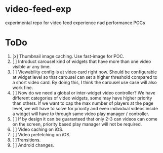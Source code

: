 # video-feed-exp
experimental repo for video feed experience nad performance POCs
# ToDo
1. [x] Thumbnail image caching. Use fast-image for POC.
2. [ ] Introduct carousel kind of widgets that have more than one video visible ar any time.
3. [ ] Viewability config is at video card right now. Should be configurable at widget level so that carousel can set a higher threshold compared to a short video card. By doing this, I think the carousel use case will also work fine.
4. [ ] Now do we need a global or inter-widget video controller? We have different categories of video widgets, some may have higher priority than others. If we want to cap the max number of players at the page level, we will have to solve for priority and even individual videos inside a widget will have to through same video play manager / controller.
5. [ ] If by design it can be guaranteed that only 2-3 can videos can come on the screen, priority based play manager will not be required.
6. [ ] Video caching on iOS.
7. [ ] Video prefetching on iOS.
8. [ ]Transitions.
9. [ ] Android changes.
